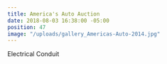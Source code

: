 ```yaml
---
title: America's Auto Auction
date: 2018-08-03 16:38:00 -05:00
position: 47
image: "/uploads/gallery_Americas-Auto-2014.jpg"
---
```


Electrical Conduit